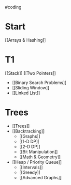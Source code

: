 #coding
# Start
[[Arrays & Hashing]]
# T1

[[Stack]] 
[[Two Pointers]]
- [[Binary Search Problems]]
- [[Sliding Window]]
- [[Linked List]]


# Trees 
- [[Trees]] 
- [[Backtracking]] 
	- [[Graphs]] 
	- [[1-D DP]]
	- [[2-D DP]]
	- [[Bit Manipulation]] 
	- [[Math & Geometry]] 
- [[Heap / Priority Queue]]
	- [[Intervals]] 
	- [[Greedy]] 
	- [[Advanced Graphs]] 
